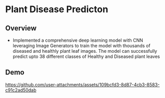 # Plant Disease Predicton

## Overview
- Implemented a comprehensive deep learning model with CNN leveraging Image Generators to train the model with thousands of diseased and healthly plant leaf images. The model can successfully predict upto 38 different classes of Healthy and Diseased plant leaves

## Demo
https://github.com/user-attachments/assets/109bcfd3-8d87-4cb3-8583-c91c2ad50dab
